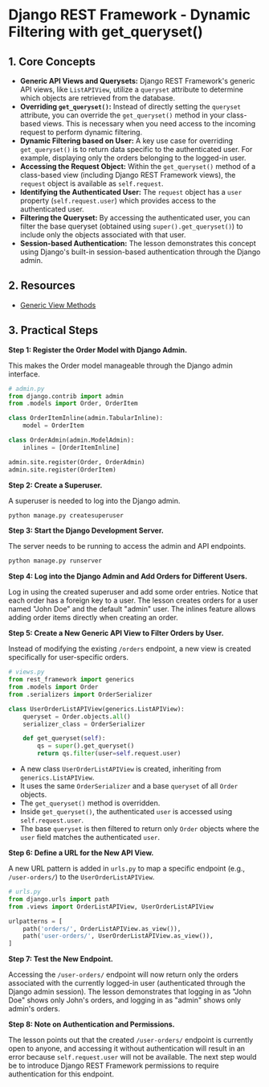 # Django REST Framework - Dynamic Filtering with get_queryset()

## 1. Core Concepts

- **Generic API Views and Querysets:** Django REST Framework's generic API views, like `ListAPIView`, utilize a `queryset` attribute to determine which objects are retrieved from the database.
- **Overriding `get_queryset()`:** Instead of directly setting the `queryset` attribute, you can override the `get_queryset()` method in your class-based views. This is necessary when you need access to the incoming request to perform dynamic filtering.
- **Dynamic Filtering based on User:** A key use case for overriding `get_queryset()` is to return data specific to the authenticated user. For example, displaying only the orders belonging to the logged-in user.
- **Accessing the Request Object:** Within the `get_queryset()` method of a class-based view (including Django REST Framework views), the `request` object is available as `self.request`.
- **Identifying the Authenticated User:** The `request` object has a `user` property (`self.request.user`) which provides access to the authenticated user.
- **Filtering the Queryset:** By accessing the authenticated user, you can filter the base queryset (obtained using `super().get_queryset()`) to include only the objects associated with that user.
- **Session-based Authentication:** The lesson demonstrates this concept using Django's built-in session-based authentication through the Django admin.

## 2. Resources

- [Generic View Methods](https://www.django-rest-framework.org/api-guide/generic-views/#methods)

## 3. Practical Steps

**Step 1: Register the Order Model with Django Admin.**

This makes the Order model manageable through the Django admin interface.

```python
# admin.py
from django.contrib import admin
from .models import Order, OrderItem

class OrderItemInline(admin.TabularInline):
    model = OrderItem

class OrderAdmin(admin.ModelAdmin):
    inlines = [OrderItemInline]

admin.site.register(Order, OrderAdmin)
admin.site.register(OrderItem)
```

**Step 2: Create a Superuser.**

A superuser is needed to log into the Django admin.

```bash
python manage.py createsuperuser
```

**Step 3: Start the Django Development Server.**

The server needs to be running to access the admin and API endpoints.

```bash
python manage.py runserver
```

**Step 4: Log into the Django Admin and Add Orders for Different Users.**

Log in using the created superuser and add some order entries. Notice that each order has a foreign key to a user. The lesson creates orders for a user named "John Doe" and the default "admin" user. The inlines feature allows adding order items directly when creating an order.

**Step 5: Create a New Generic API View to Filter Orders by User.**

Instead of modifying the existing `/orders` endpoint, a new view is created specifically for user-specific orders.

```python
# views.py
from rest_framework import generics
from .models import Order
from .serializers import OrderSerializer

class UserOrderListAPIView(generics.ListAPIView):
    queryset = Order.objects.all()
    serializer_class = OrderSerializer

    def get_queryset(self):
        qs = super().get_queryset()
        return qs.filter(user=self.request.user)
```

- A new class `UserOrderListAPIView` is created, inheriting from `generics.ListAPIView`.
- It uses the same `OrderSerializer` and a base `queryset` of all `Order` objects.
- The `get_queryset()` method is overridden.
- Inside `get_queryset()`, the authenticated `user` is accessed using `self.request.user`.
- The base `queryset` is then filtered to return only `Order` objects where the `user` field matches the authenticated `user`.

**Step 6: Define a URL for the New API View.**

A new URL pattern is added in `urls.py` to map a specific endpoint (e.g., `/user-orders/`) to the `UserOrderListAPIView`.

```python
# urls.py
from django.urls import path
from .views import OrderListAPIView, UserOrderListAPIView

urlpatterns = [
    path('orders/', OrderListAPIView.as_view()),
    path('user-orders/', UserOrderListAPIView.as_view()),
]
```

**Step 7: Test the New Endpoint.**

Accessing the `/user-orders/` endpoint will now return only the orders associated with the currently logged-in user (authenticated through the Django admin session). The lesson demonstrates that logging in as "John Doe" shows only John's orders, and logging in as "admin" shows only admin's orders.

**Step 8: Note on Authentication and Permissions.**

The lesson points out that the created `/user-orders/` endpoint is currently open to anyone, and accessing it without authentication will result in an error because `self.request.user` will not be available. The next step would be to introduce Django REST Framework permissions to require authentication for this endpoint.
